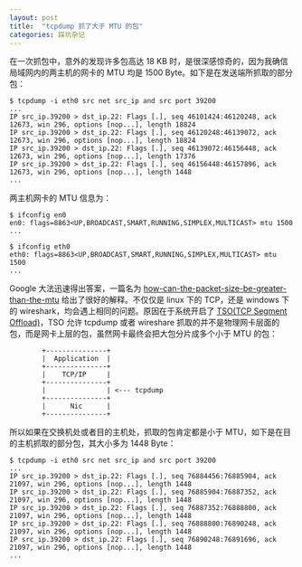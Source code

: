 ```yaml
---
layout: post
title:  "tcpdump 抓了大于 MTU 的包"
categories: 踩坑杂记
---
```


在一次抓包中，意外的发现许多包高达 18 KB 时，是很深感惊奇的，因为我确信局域网内的两主机的网卡的 MTU 均是 1500 Byte。如下是在发送端所抓取的部分包：

~~~
$ tcpdump -i eth0 src net src_ip and src port 39200
...
IP src_ip.39200 > dst_ip.22: Flags [.], seq 46101424:46120248, ack 12673, win 296, options [nop...], length 18824
IP src_ip.39200 > dst_ip.22: Flags [.], seq 46120248:46139072, ack 12673, win 296, options [nop...], length 18824
IP src_ip.39200 > dst_ip.22: Flags [.], seq 46139072:46156448, ack 12673, win 296, options [nop...], length 17376
IP src_ip.39200 > dst_ip.22: Flags [.], seq 46156448:46157896, ack 12673, win 296, options [nop...], length 1448
...
~~~

两主机网卡的 MTU 信息为：

~~~
$ ifconfig en0
en0: flags=8863<UP,BROADCAST,SMART,RUNNING,SIMPLEX,MULTICAST> mtu 1500
...

$ ifconfig eth0
eth0: flags=8863<UP,BROADCAST,SMART,RUNNING,SIMPLEX,MULTICAST> mtu 1500
...
~~~

Google 大法迅速得出答案，一篇名为 [how-can-the-packet-size-be-greater-than-the-mtu](http://packetbomb.com/how-can-the-packet-size-be-greater-than-the-mtu/) 给出了很好的解释。不仅仅是 linux 下的 TCP，还是 windows 下的 wireshark，均会遇上相同的问题。原因在于系统开启了 [TSO(TCP Segment Offload)](https://en.wikipedia.org/wiki/Large_segment_offload)，TSO 允许 tcpdump 或者 wireshare 抓取的并不是物理网卡层面的包，而是网卡上层的包，虽然网卡最终会把大包分片成多个小于 MTU 的包：

~~~
        +---------------+
        |  Application  |
        +---------------+
        |    TCP/IP     |
        +---------------+
        |               | <--- tcpdump
        +---------------+
        |      Nic      |
        +---------------+
~~~

所以如果在交换机处或者目的主机处，抓取的包肯定都是小于 MTU，如下是在目的主机抓取的部分包，其大小多为 1448 Byte：

~~~
$ tcpdump -i eth0 src net src_ip and src port 39200
...
IP src_ip.39200 > dst_ip.22: Flags [.], seq 76884456:76885904, ack 21097, win 296, options [nop...], length 1448
IP src_ip.39200 > dst_ip.22: Flags [.], seq 76885904:76887352, ack 21097, win 296, options [nop...], length 1448
IP src_ip.39200 > dst_ip.22: Flags [.], seq 76887352:76888800, ack 21097, win 296, options [nop...], length 1448
IP src_ip.39200 > dst_ip.22: Flags [.], seq 76888800:76890248, ack 21097, win 296, options [nop...], length 1448
IP src_ip.39200 > dst_ip.22: Flags [.], seq 76890248:76891696, ack 21097, win 296, options [nop...], length 1448
...
~~~